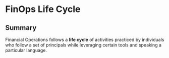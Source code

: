 # FinOps Life Cycle

## Summary
Financial Operations follows a **life cycle** of activities practiced by individuals who follow a set of principals while leveraging certain tools and speaking a particular language.